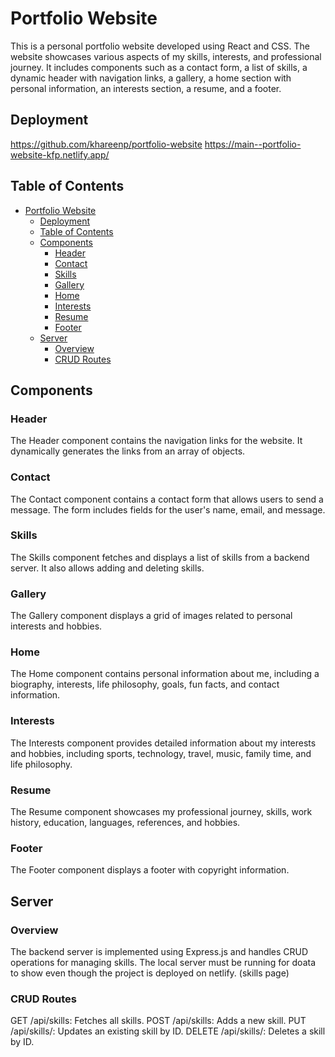 # Portfolio Website

This is a personal portfolio website developed using React and CSS. The website showcases various aspects of my skills, interests, and professional journey. It includes components such as a contact form, a list of skills, a dynamic header with navigation links, a gallery, a home section with personal information, an interests section, a resume, and a footer.

## Deployment
https://github.com/khareenp/portfolio-website
https://main--portfolio-website-kfp.netlify.app/

## Table of Contents

- [Portfolio Website](#portfolio-website)
  - [Deployment](#deployment)
  - [Table of Contents](#table-of-contents)
  - [Components](#components)
    - [Header](#header)
    - [Contact](#contact)
    - [Skills](#skills)
    - [Gallery](#gallery)
    - [Home](#home)
    - [Interests](#interests)
    - [Resume](#resume)
    - [Footer](#footer)
  - [Server](#server)
    - [Overview](#overview)
    - [CRUD Routes](#crud-routes)

## Components

### Header
The Header component contains the navigation links for the website. It dynamically generates the links from an array of objects.

### Contact
The Contact component contains a contact form that allows users to send a message. The form includes fields for the user's name, email, and message.

### Skills
The Skills component fetches and displays a list of skills from a backend server. It also allows adding and deleting skills.

### Gallery
The Gallery component displays a grid of images related to personal interests and hobbies.

### Home
The Home component contains personal information about me, including a biography, interests, life philosophy, goals, fun facts, and contact information.

### Interests
The Interests component provides detailed information about my interests and hobbies, including sports, technology, travel, music, family time, and life philosophy.

### Resume
The Resume component showcases my professional journey, skills, work history, education, languages, references, and hobbies.

### Footer
The Footer component displays a footer with copyright information.

## Server

### Overview
The backend server is implemented using Express.js and handles CRUD operations for managing skills.
The local server must be running for doata to show even though the project is deployed on netlify. (skills page)

### CRUD Routes
GET /api/skills: Fetches all skills.
POST /api/skills: Adds a new skill.
PUT /api/skills/: Updates an existing skill by ID.
DELETE /api/skills/: Deletes a skill by ID.